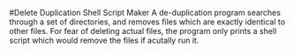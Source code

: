 #Delete Duplication Shell Script Maker
A de-duplication program searches through a set of directories, and removes files which are exactly identical to other files. For fear of deleting actual files, the program only prints a shell script which would remove the files if acutally run it.
